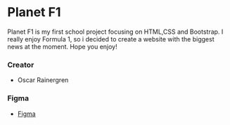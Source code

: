 
# Planet F1

Planet F1 is my first school project focusing on HTML,CSS and Bootstrap. I really enjoy Formula 1, so i decided to create a website with the biggest news at the moment.
Hope you enjoy!

### Creator

* Oscar Rainergren

### Figma

* [Figma](https://www.figma.com/file/rCqNSra1Ksv8hMeaTVStWc/Untitled?node-id=0%3A1)


